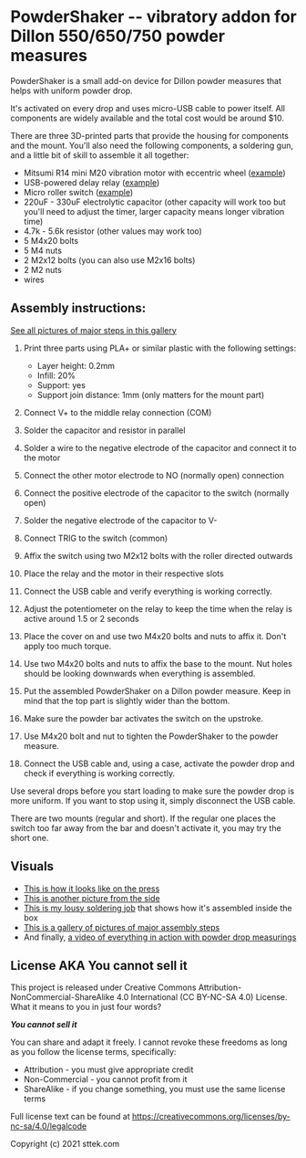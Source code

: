 # PowderShaker -- vibratory addon for Dillon 550/650/750 powder measures

PowderShaker is a small add-on device for Dillon powder measures that helps with uniform powder drop.

It's activated on every drop and uses micro-USB cable to power itself. All components are widely available and the total cost would be around $10.

There are three 3D-printed parts that provide the housing for components and the mount. You'll also need the following components, a soldering gun, and a little bit of skill to assemble it all together:

* Mitsumi R14 mini M20 vibration motor with eccentric wheel ([example](https://www.ebay.com/itm/123180653659))
* USB-powered delay relay ([example](https://smile.amazon.com/dp/B0832MW9L4/)) 
* Micro roller switch ([example](https://www.ebay.com/itm/303542468171))
* 220uF - 330uF electrolytic capacitor (other capacity will work too but you'll need to adjust the timer, larger capacity means longer vibration time)
* 4.7k - 5.6k resistor (other values may work too)
* 5 M4x20 bolts
* 5 M4 nuts
* 2 M2x12 bolts (you can also use M2x16 bolts)
* 2 M2 nuts
* wires

## Assembly instructions:

[See all pictures of major steps in this gallery](https://imgur.com/a/fLLn6EH)

1. Print three parts using PLA+ or similar plastic with the following settings:
    * Layer height: 0.2mm
    * Infill: 20%
    * Support: yes
    * Support join distance: 1mm (only matters for the mount part)

2. Connect V+ to the middle relay connection (COM)
3. Solder the capacitor and resistor in parallel
4. Solder a wire to the negative electrode of the capacitor and connect it to the motor
5. Connect the other motor electrode to NO (normally open) connection
6. Connect the positive electrode of the capacitor to the switch (normally open)
7. Solder the negative electrode of the capacitor to V-
8. Connect TRIG to the switch (common)
9. Affix the switch using two M2x12 bolts with the roller directed outwards
10. Place the relay and the motor in their respective slots
11. Connect the USB cable and verify everything is working correctly. 
12. Adjust the potentiometer on the relay to keep the time when the relay is active around 1.5 or 2 seconds
13. Place the cover on and use two M4x20 bolts and nuts to affix it. Don't apply too much torque.
14. Use two M4x20 bolts and nuts to affix the base to the mount. Nut holes should be looking downwards when everything is assembled.
15. Put the assembled PowderShaker on a Dillon powder measure. Keep in mind that the top part is slightly wider than the bottom.
16. Make sure the powder bar activates the switch on the upstroke.
17. Use M4x20 bolt and nut to tighten the PowderShaker to the powder measure.
18. Connect the USB cable and, using a case, activate the powder drop and check if everything is working correctly.

Use several drops before you start loading to make sure the powder drop is more uniform. If you want to stop using it, simply disconnect the USB cable.

There are two mounts (regular and short). If the regular one places the switch too far away from the bar and doesn't activate it, you may try the short one. 

## Visuals

* [This is how it looks like on the press](https://i.imgur.com/fNcFmbQ.jpg)
* [This is another picture from the side](https://i.imgur.com/8c4y25w.jpg)
* [This is my lousy soldering job](https://i.imgur.com/DSIlx3z.jpg) that shows how it's assembled inside the box
* [This is a gallery of pictures of major assembly steps](https://imgur.com/a/fLLn6EH)
* And finally, [a video of everything in action with powder drop measurings](https://www.youtube.com/watch?v=0ZiXqV_TVxc)

## License AKA **You cannot sell it**

This project is released under Creative Commons Attribution-NonCommercial-ShareAlike 4.0 International (CC BY-NC-SA 4.0) License. What it means to you in just four words?

***You cannot sell it***

You can share and adapt it freely. I cannot revoke these freedoms as long as you follow the license terms, specifically:

* Attribution - you must give appropriate credit
* Non-Commercial - you cannot profit from it
* ShareAlike - if you change something, you must use the same license terms

Full license text can be found at https://creativecommons.org/licenses/by-nc-sa/4.0/legalcode

Copyright (c) 2021 sttek.com
